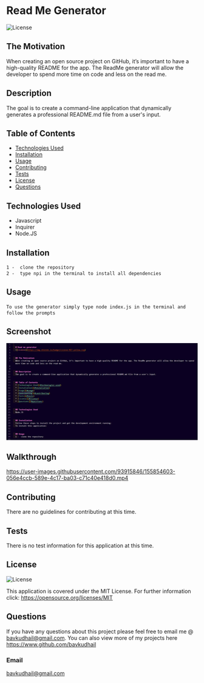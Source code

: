  
  # Read Me Generator
  ![License](https://img.shields.io/badge/License-MIT-yellow.svg)


  ## The Motivation
  When creating an open source project on GitHub, it’s important to have a high-quality README for the app. The ReadMe generator will allow the developer to spend more time on code and less on the read me. 


  ## Description
  The goal is to create a command-line application that dynamically generates a professional README.md file from a user's input.


  ## Table of Contents
  * [Technologies Used](#technologies-used)
  * [Installation](#installation)
  * [Usage](#usage)
  * [Contributing](#contributing)
  * [Tests](#tests)
  * [License](#license)
  * [Questions](#questions)


  ## Technologies Used
  * Javascript
  * Inquirer
  * Node.JS


  ## Installation 
   ```
  1 -  clone the repository 
  2 -  type npi in the terminal to install all dependencies
  ```


  ## Usage 
  ```
  To use the generator simply type node index.js in the terminal and follow the prompts
  ```
  
  
  
  ## Screenshot
  ![terminal screenshot](https://raw.githubusercontent.com/BavKudhail/Read-Me-Generator/main/assets/images/screenshot.JPG)
  
  
  
  ## Walkthrough
  https://user-images.githubusercontent.com/93915846/155854603-056e4ccb-589e-4c17-ba03-c71c40e418d0.mp4



  ## Contributing
  There are no guidelines for contributing at this time.


  ## Tests
  There is no test information for this application at this time.


  ## License
  ![License](https://img.shields.io/badge/License-MIT-yellow.svg)
  
  This application is covered under the MIT License. For further information click: 
  https://opensource.org/licenses/MIT
  
  ## Questions
  If you have any questions about this project please feel free to email me @ bavkudhail@gmail.com. You can also view more of my projects here https://www.github.com/bavkudhail


  ### Email
  bavkudhail@gmail.com

